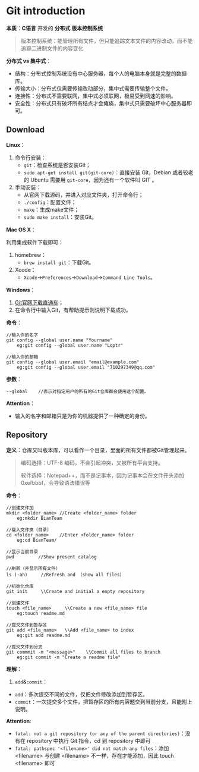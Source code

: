 # Git  introduction

**本质**：**C语言** 开发的 **分布式** **版本控制系统**

> 版本控制系统：能管理所有文件，但只能追踪文本文件的内容改动，而不能追踪二进制文件的内容变化

**分布式 vs 集中式**：

- 结构：分布式控制系统没有中心服务器，每个人的电脑本身就是完整的数据库。
- 传输大小：分布式仅需要传输改动部分，集中式需要传输整个文件。
- 连接性：分布式不需要联网，集中式必须联网，极易受到网速的影响。
- 安全性：分布式只有破坏所有结点才会瘫痪，集中式只需要破坏中心服务器即可。

## Download

**Linux**：

1. 命令行安装：
   - `git`：检查系统是否安装Git；
   - `sudo apt-get install git(git-core)`：直接安装 Git，Debian 或者较老的 Ubuntu 需要用 `git-core`，因为还有一个软件叫 GIT 。
2. 手动安装：
   - 从官网下载源码，并进入对应文件夹，打开命令行；
   - `./config`：配置文件；
   - `make`：生成make文件；
   - `sudo make install`：安装Git。

**Mac OS X**：

利用集成软件下载即可：

1. homebrew：
   - `brew install git`：下载Git。
2. Xcode：
   - `Xcode`$\rightarrow$`Preferences`$\rightarrow$`Download`$\rightarrow$`Command Line Tools`。

**Windows**：

1. [Git官网下载直通车](https://git-scm.com/downloads)；
2. 在命令行中输入Git，有帮助提示则说明下载成功。

**命令**：

```
//输入你的名字
git config --global user.name "Yourname"
	eg:git config --global user.name "Loptr"

//输入你的邮箱
git config --global user.email "email@example.com"
	eg:git config --global user.email "710297349@qq.com"
```

**参数**：	

```
--global	//表示对指定用户的所有的Git仓库都会使用这个配置。
```

**Attention**：

- 输入的名字和邮箱只是为你的机器提供了一种确定的身份。

## Repository

**定义**：仓库又叫版本库，可以看作一个目录，里面的所有文件都被Git管理起来。

> 编码选择：UTF-8 编码，不会引起冲突，又被所有平台支持。
>
> 软件选择：Notepad++，而不是记事本，因为记事本会在文件开头添加0xefbbbf，会导致语法错误等

**命令**：

```
//创建文件加
mkdir <folder_name>	//Create <folder_name> folder
	eg:mkdir BianTeam

//载入文件夹（目录）
cd <folder_name>	//Enter <folder_name> folder
	eg:cd BianTeam/
	
//显示当前目录
pwd			//Show present catalog

//刷新（并显示所有文件）
ls (-ah)	 //Refresh and （show all files）

//初始化仓库
git init	 \\Create and initial a enpty repository

//创建文件
touch <file_name>	  \\Create a new <file_name> file
	eg:touch readme.md
	
//提交文件到暂存区
git add <file_name>	  \\Add <file_name> to index
	eg:git add readme.md
	
//提交文件到分支
git commmit -m "<message>"	  \\Commit all files to branch
	eg:git commit -m "Create a readme file"
```

**理解**：

1. `add`&`commit`：

- `add`：多次提交不同的文件，仅把文件修改添加到暂存区。
- `commit`：一次提交多个文件，把暂存区的所有内容题交到当前分支，且能附上说明。

**Attention**:

- `fatal: not a git repository (or any of the parent directories)`：没有在 repository 中执行 Git 指令，cd 到 repository 中即可
- `fatal: pathspec '<filename>' did not match any files`：添加 \<filename> 与创建 \<filename> 不一样，存在才能添加，因此 touch \<filename> 即可